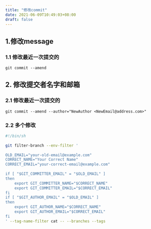 ```yaml
---
title: "修改commit"
date: 2021-06-09T10:49:03+08:00
draft: false
---
```


## 1.修改message

### 1.1 修改最近一次提交的
`git commit --amend`

## 2. 修改提交者名字和邮箱

### 2.1 修改最近一次提交的
`git commit --amend --author="NewAuthor <NewEmail@address.com>"`

### 2.2 多个修改
```sh
#!/bin/sh
 
git filter-branch --env-filter '
 
OLD_EMAIL="your-old-email@example.com"
CORRECT_NAME="Your Correct Name"
CORRECT_EMAIL="your-correct-email@example.com"
 
if [ "$GIT_COMMITTER_EMAIL" = "$OLD_EMAIL" ]
then
    export GIT_COMMITTER_NAME="$CORRECT_NAME"
    export GIT_COMMITTER_EMAIL="$CORRECT_EMAIL"
fi
if [ "$GIT_AUTHOR_EMAIL" = "$OLD_EMAIL" ]
then
    export GIT_AUTHOR_NAME="$CORRECT_NAME"
    export GIT_AUTHOR_EMAIL="$CORRECT_EMAIL"
fi
' --tag-name-filter cat -- --branches --tags

```